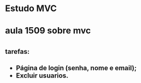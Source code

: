 # Estudo MVC
<h1>aula 1509 sobre mvc<h1>

<h2>tarefas:<h2> 
<ul>
    <li>Página de login (senha, nome e email);</li>
    <li>Excluir usuarios.</li>
</ul>